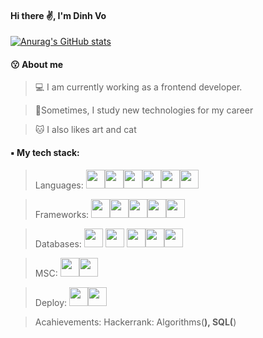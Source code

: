 #### Hi there ✌️, I'm Dinh Vo
[![Anurag's GitHub stats](https://github-readme-stats.vercel.app/api?username=DylanVo28)](https://github.com/anuraghazra/github-readme-stats)

#### 😗 About me
> 💻 I am currently working as a frontend developer.

> 🌼Sometimes, I study new technologies for my career

> 🐱 I also likes art and cat

#### ▪️ My tech stack: 
> Languages: <img src="https://img.icons8.com/fluency/344/javascript.png" width="30" style="display:inline"><img src="https://brandlogos.net/wp-content/uploads/2021/11/java-logo.png" width="30"><img src="https://upload.wikimedia.org/wikipedia/commons/thumb/1/18/ISO_C%2B%2B_Logo.svg/640px-ISO_C%2B%2B_Logo.svg.png" width="30"><img  src="https://spec.edu.vn/uploadfileimage/spec/khac/916600200c-sharp-c-seeklogo.com.png" width="30"><img  src="https://docs.soliditylang.org/en/v0.8.15/_static/logo.svg" width="30"><img  src="http://sqladvice.com/wp-content/uploads/2017/07/SQL_phuongnguyen.png" width="30">

> Frameworks: <img src="https://upload.wikimedia.org/wikipedia/commons/thumb/a/a7/React-icon.svg/1150px-React-icon.svg.png" width="30"><img src="https://miro.medium.com/max/560/1*hAAm71eC0mIg3RIA6S4-DQ.png" width="30"><img src="https://docs.nestjs.com/assets/logo-small.svg" width="30"><img src="https://d3njjcbhbojbot.cloudfront.net/api/utilities/v1/imageproxy/https://coursera-course-photos.s3.amazonaws.com/54/4ed1d02bfe11e9b16e4738100f1cb7/logo-java-spring-boot-cloud_.jpg" width="30"><img src="https://www.computerhope.com/jargon/k/kotlin.png" width="30">

> Databases:  <img src="https://upload.wikimedia.org/wikipedia/commons/2/29/Postgresql_elephant.svg" width="30">
 <img src="https://nghiahsgs.com/wp-content/uploads/2020/08/sql.png" width="30"> <img src="https://thaison.edu.vn/datafiles/setone/1555130678_MSSQLServer.png" width="30"><img src="https://stackjava.com/wp-content/uploads/2018/07/mongodb.png" width="30"><img src="https://miro.medium.com/max/600/1*R4c8lHBHuH5qyqOtZb3h-w.png" width="30">
 
> MSC: <img src="https://pbs.twimg.com/profile_images/1414990564408262661/r6YemvF9_400x400.jpg" width="30"><img src="https://gitlab.com/uploads/-/system/project/avatar/4563480/logo-extra-whitespace.png" width="30">

> Deploy: <img src="https://user-images.githubusercontent.com/33750251/60287980-21aa2700-990b-11e9-9c9d-a79874587a86.png" width="30"><img src="https://gyazo.com/24875377a9eeb65725d6f060af40428f/max_size/1000" width="30">

> Acahievements: 
Hackerrank: Algorithms(**), SQL(**)
